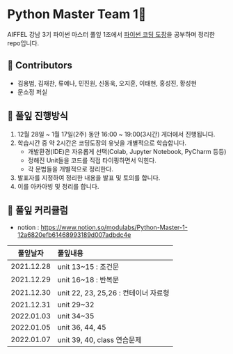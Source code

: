 # Python Master Team 1💜

AIFFEL 강남 3기 파이썬 마스터 풀잎 1조에서 [파이썬 코딩 도장](https://dojang.io/course/view.php?id=7)을 공부하며 정리한 repo입니다.

## 🐣 Contributors
- 김용범, 김재찬, 류예나, 민진원, 신동욱, 오지훈, 이태현, 홍성진, 황성현
- 문소정 퍼실

## 🐣 풀잎 진행방식
1. 12월 28일 ~ 1월 17일(2주) 동안 16:00 ~ 19:00(3시간) 게더에서 진행됩니다.
2. 학습시간 중 약 2시간은 코딩도장의 유닛을 개별적으로 학습합니다.
    - 개발환경(IDE)은 자유롭게 선택(Colab, Jupyter Notebook, PyCharm 등등)
    - 정해진 Unit들을 코드를 직접 타이핑하면서 익힌다.
    - 각 문법들을 개별적으로 정리한다.
3. 발표자를 지정하여 정리한 내용을 발표 및 토의를 합니다.
4. 이를 아카아빙 및 정리를 합니다.

## 🐣 풀잎 커리큘럼
- notion : https://www.notion.so/modulabs/Python-Master-1-12a6820efb61468993189d007adbdc4e

|풀잎날자|풀잎내용|
|:------:|:-----|
|2021.12.28|unit 13~15 : 조건문|
|2021.12.29|unit 16~18 : 반복문|
|2021.12.30|unit 22, 23, 25,26 : 컨테이너 자료형|
|2021.12.31|unit 29~32|
|2022.01.03|unit 34~35|
|2022.01.05|unit 36, 44, 45|
|2022.01.07|unit 39, 40, class 연습문제|
